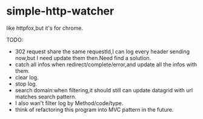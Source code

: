 simple-http-watcher
===================

like httpfox,but it's for chrome.


TODO:

* 302 request share the same requestId,I can log every header sending now,but I need update them then.Need find a solution.
* catch all infos when redirect/complete/error,and update all the infos with them.
* clear log.
* stop log.
* search domain:when filtering,it should still can update datagrid with url matches search pattern.
* I also wan't filter log by Method/code/type.
* think of refactoring this program into MVC pattern in the future.